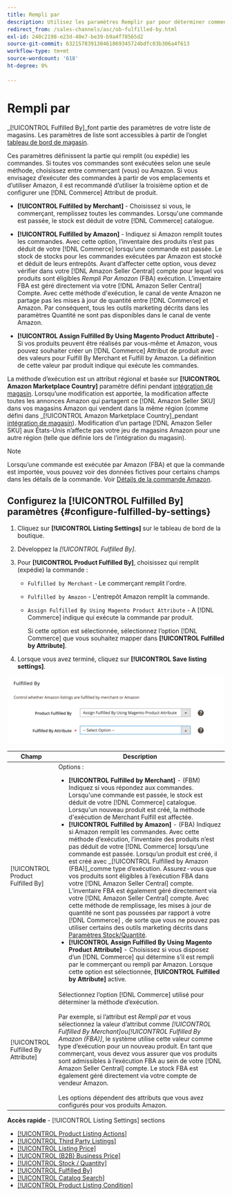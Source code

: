```yaml
---
title: Rempli par
description: Utilisez les paramètres Remplir par pour déterminer comment les commandes des annonces Amazon sont exécutées (expédiées).
redirect_from: /sales-channels/asc/ob-fulfilled-by.html
exl-id: 240c2198-e23d-40e7-be39-b9a4f78565d2
source-git-commit: 632157839130461869345724bdfc03b306a4f613
workflow-type: tm+mt
source-wordcount: '618'
ht-degree: 0%

---
```


# Rempli par

_[!UICONTROL Fulfilled By]_font partie des paramètres de votre liste de magasins. Les paramètres de liste sont accessibles à partir de l’onglet [tableau de bord de magasin](./amazon-store-dashboard.md).

Ces paramètres définissent la partie qui remplit (ou expédie) les commandes. Si toutes vos commandes sont exécutées selon une seule méthode, choisissez entre commerçant (vous) ou Amazon. Si vous envisagez d’exécuter des commandes à partir de vos emplacements et d’utiliser Amazon, il est recommandé d’utiliser la troisième option et de configurer une [!DNL Commerce] Attribut de produit.

- **[!UICONTROL Fulfilled by Merchant]** - Choisissez si vous, le commerçant, remplissez toutes les commandes. Lorsqu&#39;une commande est passée, le stock est déduit de votre [!DNL Commerce] catalogue.

- **[!UICONTROL Fulfilled by Amazon]** - Indiquez si Amazon remplit toutes les commandes. Avec cette option, l’inventaire des produits n’est pas déduit de votre [!DNL Commerce] lorsqu’une commande est passée. Le stock de stocks pour les commandes exécutées par Amazon est stocké et déduit de leurs entrepôts. Avant d’affecter cette option, vous devez vérifier dans votre [!DNL Amazon Seller Central] compte pour lequel vos produits sont éligibles _Rempli Par Amazon_ (FBA) exécution. L’inventaire FBA est géré directement via votre [!DNL Amazon Seller Central] Compte. Avec cette méthode d&#39;exécution, le canal de vente Amazon ne partage pas les mises à jour de quantité entre [!DNL Commerce] et Amazon. Par conséquent, tous les outils marketing décrits dans les paramètres Quantité ne sont pas disponibles dans le canal de vente Amazon.

- **[!UICONTROL Assign Fulfilled By Using Magento Product Attribute]** - Si vos produits peuvent être réalisés par vous-même et Amazon, vous pouvez souhaiter créer un [!DNL Commerce] Attribut de produit avec des valeurs pour Fulfill By Merchant et Fulfill by Amazon. La définition de cette valeur par produit indique qui exécute les commandes.

La méthode d’exécution est un attribut régional et basée sur **[!UICONTROL Amazon Marketplace Country]** paramètre défini pendant [intégration de magasin](./store-integration.md). Lorsqu’une modification est apportée, la modification affecte toutes les annonces Amazon qui partagent ce [!DNL Amazon Seller SKU] dans vos magasins Amazon qui vendent dans la même région (comme défini dans _[!UICONTROL Amazon Marketplace Country]_pendant [intégration de magasin](./store-integration.md)). Modification d’un partage [!DNL Amazon Seller SKU] aux États-Unis n’affecte pas votre jeu de magasins Amazon pour une autre région (telle que définie lors de l’intégration du magasin).

>[!NOTE]
>
>Lorsqu’une commande est exécutée par Amazon (FBA) et que la commande est importée, vous pouvez voir des données fictives pour certains champs dans les détails de la commande. Voir [Détails de la commande Amazon](./amazon-order-details.md).

## Configurez la [!UICONTROL Fulfilled By] paramètres {#configure-fulfilled-by-settings}

1. Cliquez sur **[!UICONTROL Listing Settings]** sur le tableau de bord de la boutique.

1. Développez la _[!UICONTROL Fulfilled By]_.

1. Pour **[!UICONTROL Product Fulfilled By]**, choisissez qui remplit (expédie) la commande :

   - `Fulfilled by Merchant` - Le commerçant remplit l&#39;ordre.

   - `Fulfilled by Amazon` - L&#39;entrepôt Amazon remplit la commande.

   - `Assign Fulfilled By Using Magento Product Attribute` - A [!DNL Commerce] indique qui exécute la commande par produit.

      Si cette option est sélectionnée, sélectionnez l’option [!DNL Commerce] que vous souhaitez mapper dans **[!UICONTROL Fulfilled by Attribute]**.

1. Lorsque vous avez terminé, cliquez sur **[!UICONTROL Save listing settings]**.

![Paramètres d’exécution par](assets/amazon-fulfilled-by.png)

| Champ | Description |
|--- |--- |
| [!UICONTROL Product Fulfilled By] | Options :<ul><li>**[!UICONTROL Fulfilled by Merchant]** - (FBM) Indiquez si vous répondez aux commandes. Lorsqu&#39;une commande est passée, le stock est déduit de votre [!DNL Commerce] catalogue. Lorsqu&#39;un nouveau produit est créé, la méthode d&#39;exécution de Merchant Fulfill est affectée.</li><li>**[!UICONTROL Fulfilled by Amazon]** - (FBA) Indiquez si Amazon remplit les commandes. Avec cette méthode d’exécution, l’inventaire des produits n’est pas déduit de votre [!DNL Commerce] lorsqu’une commande est passée. Lorsqu’un produit est créé, il est créé avec _[!UICONTROL Fulfilled by Amazon (FBA)]_comme type d’exécution. Assurez-vous que vos produits sont éligibles à l’exécution FBA dans votre [!DNL Amazon Seller Central] compte. L’inventaire FBA est également géré directement via votre [!DNL Amazon Seller Central] compte. Avec cette méthode de remplissage, les mises à jour de quantité ne sont pas poussées par rapport à votre [!DNL Commerce] , de sorte que vous ne pouvez pas utiliser certains des outils marketing décrits dans [Paramètres Stock/Quantité](./stock-quantity.md).</li><li>**[!UICONTROL Assign Fulfilled By Using Magento Product Attribute]** - Choisissez si vous disposez d’un [!DNL Commerce] qui détermine s’il est rempli par le commerçant ou rempli par Amazon. Lorsque cette option est sélectionnée, **[!UICONTROL Fulfilled by Attribute]** active.</li></ul> |
| [!UICONTROL Fulfilled By Attribute] | Sélectionnez l’option [!DNL Commerce] utilisé pour déterminer la méthode d’exécution.<br><br>Par exemple, si l’attribut est _Rempli par_ et vous sélectionnez la valeur d’attribut comme _[!UICONTROL Fulfilled By Merchant]_ou_[!UICONTROL Fulfilled By Amazon (FBA)]_, le système utilise cette valeur comme type d’exécution pour un nouveau produit. En tant que commerçant, vous devez vous assurer que vos produits sont admissibles à l’exécution FBA au sein de votre [!DNL Amazon Seller Central] compte. Le stock FBA est également géré directement via votre compte de vendeur Amazon.<br><br>Les options dépendent des attributs que vous avez configurés pour vos produits Amazon. |

**Accès rapide** - [!UICONTROL Listing Settings] sections

- [[!UICONTROL Product Listing Actions]](./product-listing-actions.md)
- [[!UICONTROL Third Party Listings]](./third-party-listing-settings.md)
- [[!UICONTROL Listing Price]](./listing-price.md)
- [[!UICONTROL (B2B) Business Price]](./business-pricing.md)
- [[!UICONTROL Stock / Quantity]](./stock-quantity.md)
- [[!UICONTROL Fulfilled By]](./fulfilled-by.md)
- [[!UICONTROL Catalog Search]](./catalog-search.md)
- [[!UICONTROL Product Listing Condition]](./product-listing-condition.md)

